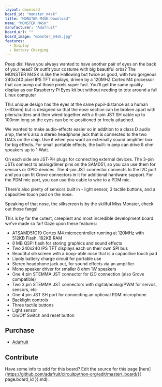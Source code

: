 ```yaml
---
layout: download
board_id: "monster_m4sk"
title: "MONSTER M4SK Download"
name: "MONSTER M4SK"
manufacturer: "Adafruit"
board_url: ""
board_image: "monster_m4sk.jpg"
features:
  - Display
  - Battery Charging
---
```


Peep dis! Have you always wanted to have another pair of eyes on the back of your
head? Or outfit your costume with big beautiful orbs? The MONSTER M4SK is like the
Hallowing but twice as good, with two gorgeous 240x240 pixel IPS TFT displays, driven
by a 120MHZ Cortex M4 processor that can pump out those pixels super fast. You'll get
the same quality display as our Raspberry Pi Eyes kit but without needing to tote
around a full Linux computer

This unique design has the eyes at the same pupil-distance as a human (~63mm) but is
designed so that the nose section can be broken apart with pliers/cutters and then
wired together with a 9-pin JST SH cable up to 100mm long so the eyes can be
re-positioned or freely attached.

We wanted to make audio-effects easier so in addition to a class D audio amp, there's
also a stereo headphone jack that is connected to the two DACs on the chip. Use it
when you want an externally sound amplifier box for big effects. For small portable
effects, the built-in amp can drive 8 ohm speakers up to 1 Watt.

On each side are JST-PH plugs for connecting external devices. The 3-pin JSTs connect
to analog/timer pins on the SAMD51, so you can use them for sensors or GPIO
devices. The 4-pin JST connector connects to the I2C port and you can fit Grove
connectors in it for additional hardware support. For the PDM mic port, you can use
this cable to wire to a PDM mic.

There's also plenty of sensors built in - light sensor, 3 tactile buttons, and a
capacitive touch pad on the nose.

Speaking of that nose, the silkscreen is by the skillful Miss Monster, check out those fangs!

This is by far the cutest, creepiest and most incredible development board we've made so far!
Gaze upon these features:

* ATSAMD51G19 Cortex M4 microcontroller running at 120MHz with 512KB Flash, 192KB RAM
* 8 MB QSPI flash for storing graphics and sound effects
* Two 240x240 IPS TFT displays each on their own SPI bus
* Beautiful silkscreen with a boop-able nose that is a capacitive touch pad
* Lipoly battery charge circuit for portable use
* Stereo headphone jack out, for sound effects via an amplifier
* Mono speaker driver for smaller 8 ohm 1W speakers
* One 4 pin STEMMA JST connector for I2C connection (also Grove compatible)
* Two 3 pin STEMMA JST connectors with digital/analog/PWM for servos, sensors, etc
* One 4 pin JST SH port for connecting an optional PDM microphone
* Backlight controls
* Three tactile buttons
* Light sensor
* On/Off Switch and reset button

## Purchase
* [Adafruit](https://www.adafruit.com/product/4343)

## Contribute

Have some info to add for this board? Edit the source for this page [here](https://github.com/adafruit/circuitpython-org/edit/master/_board/{{ page.board_id }}.md).
